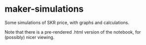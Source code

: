 # maker-simulations

Some simulations of SKR price, with graphs and calculations.

Note that there is a pre-rendered .html version of the notebook, for (possibly) nicer viewing.
